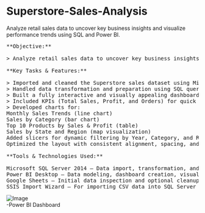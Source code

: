# Superstore-Sales-Analysis
Analyze retail sales data to uncover key business insights and visualize performance trends using SQL and Power BI.

<pre>**Objective:**

> Analyze retail sales data to uncover key business insights and visualize performance trends using SQL and Power BI.

**Key Tasks & Features:**

> Imported and cleaned the Superstore sales dataset using Microsoft SQL Server 2014
> Handled data transformation and preparation using SQL queries and Power BI Power Query Editor
> Built a fully interactive and visually appealing dashboard in Power BI
> Included KPIs (Total Sales, Profit, and Orders) for quick insights
> Developed charts for:
Monthly Sales Trends (line chart)
Sales by Category (bar chart)
Top 10 Products by Sales & Profit (table)
Sales by State and Region (map visualization)
Added slicers for dynamic filtering by Year, Category, and Region
Optimized the layout with consistent alignment, spacing, and color theme

**Tools & Technologies Used:**

Microsoft SQL Server 2014 – Data import, transformation, and SQL querying
Power BI Desktop – Data modeling, dashboard creation, visual design
Google Sheets – Initial data inspection and optional cleanup
SSIS Import Wizard – For importing CSV data into SQL Server</pre>

![Image](https://github.com/user-attachments/assets/f62e4ece-e022-41c0-9b20-b4054710704f)<br>-Power BI Dashboard
